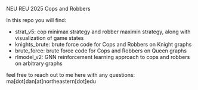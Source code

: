 NEU REU 2025 Cops and Robbers

In this repo you will find:
- strat_v5: cop minimax strategy and robber maximin strategy, along with visualization of game states
- knights_brute: brute force code for Cops and Robbers on Knight graphs
- brute_force: brute force code for Cops and Robbers on Queen graphs
- rlmodel_v2: GNN reinforcement learning approach to cops and robbers on arbitrary graphs

feel free to reach out to me here with any questions: ma[dot]dan[at]northeastern[dot]edu

